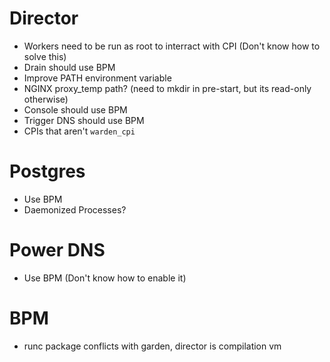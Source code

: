 # Director

* Workers need to be run as root to interract with CPI (Don't know how to solve this)
* Drain should use BPM
* Improve PATH environment variable
* NGINX proxy_temp path? (need to mkdir in pre-start, but its read-only otherwise)
* Console should use BPM
* Trigger DNS should use BPM
* CPIs that aren't `warden_cpi`

# Postgres

* Use BPM
* Daemonized Processes?

# Power DNS

* Use BPM (Don't know how to enable it)

# BPM

* runc package conflicts with garden, director is compilation vm
